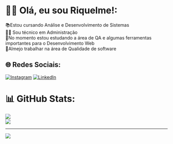 # 🙋‍♂️ Olá, eu sou Riquelme!:
📚Estou cursando Análise e Desenvolvimento de Sistemas<br>👨‍🎓 Sou técnico em Administração<br>📖No momento estou estudando a área de QA e algumas ferramentas importantes para o Desenvolvimento Web<br>📝Almejo trabalhar na área de Qualidade de software<br>


## 🌐 Redes Sociais:
[![Instagram](https://img.shields.io/badge/Instagram-%23E4405F.svg?logo=Instagram&logoColor=white)](https://www.instagram.com/riquelme.c.dos.santos/) [![LinkedIn](https://img.shields.io/badge/LinkedIn-%230077B5.svg?logo=linkedin&logoColor=white)](https://www.linkedin.com/in/riquelme-carvalho-dos-santos-3090b11ba/) 

# 📊 GitHub Stats:
![](https://github-readme-stats.vercel.app/api?username=rike-dev&theme=gotham&hide_border=false&include_all_commits=true&count_private=true)<br/>
![](https://github-readme-stats.vercel.app/api/top-langs/?username=rike-dev&theme=gotham&hide_border=false&include_all_commits=true&count_private=true&layout=compact)

---
[![](https://visitcount.itsvg.in/api?id=rike-dev&icon=5&color=12)](https://visitcount.itsvg.in)

<!-- Proudly created with GPRM ( https://gprm.itsvg.in ) -->
